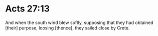 # Acts 27:13

And when the south wind blew softly, supposing that they had obtained [their] purpose, loosing [thence], they sailed close by Crete.